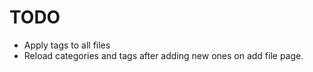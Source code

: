 # TODO

- Apply tags to all files
- Reload categories and tags after adding new ones on add file page.